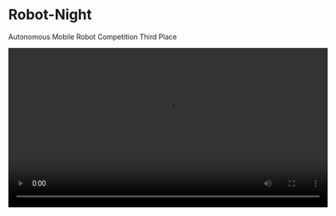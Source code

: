 # Robot-Night
Autonomous Mobile Robot Competition Third Place

<video src="https://www.youtube.com/embed/o3ee7q3bmKg" controls="controls" width="640" height="320" autoplay="autoplay">
Your browser does not support the video tag.
</video>
